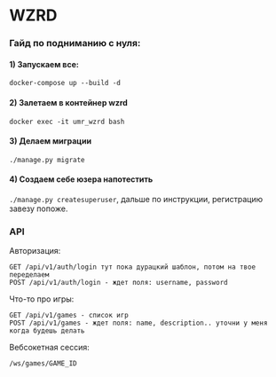 # WZRD
### Гайд по подниманию с нуля:

#### 1) Запускаем все:
```docker-compose up --build -d```

#### 2) Залетаем в контейнер wzrd
```docker exec -it umr_wzrd bash```

#### 3) Делаем миграции
```./manage.py migrate```

#### 4) Создаем себе юзера напотестить
```./manage.py createsuperuser```, дальше по инструкции, регистрацию завезу попоже.

### API
Авторизация:
```
GET /api/v1/auth/login тут пока дурацкий шаблон, потом на твое переделаем
POST /api/v1/auth/login - ждет поля: username, password
```
Что-то про игры:
```
GET /api/v1/games - список игр
POST /api/v1/games - ждет поля: name, description.. уточни у меня когда будешь делать
```
Вебсокетная сессия:
```
/ws/games/GAME_ID
```
